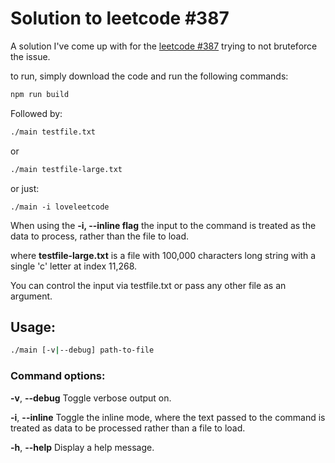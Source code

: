 # Solution to leetcode #387

A solution I've come up with for the [leetcode #387](https://leetcode.com/problems/first-unique-character-in-a-string/description/) trying to not bruteforce the issue. 

to run, simply download the code and run the following commands:
```bash
npm run build
```

Followed by:
```bash
./main testfile.txt
```
or
```bash
./main testfile-large.txt
```
or just:
```mash
./main -i loveleetcode
```

When using the **-i, --inline flag** the input to the command is treated as the data to process, rather than the file to load.

where **testfile-large.txt** is a file with 100,000 characters long string with a single 'c' letter at index 11,268.

You can control the input via testfile.txt or pass any other file as an argument.

## Usage:

```bash
./main [-v|--debug] path-to-file
```
### Command options:

**-v**, **--debug** Toggle verbose output on.

**-i**, **--inline** Toggle the inline mode, where the text passed to the command is treated as data to be processed rather than a file to load.

**-h**, **--help** Display a help message.